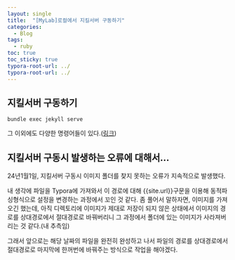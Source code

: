 ```yaml
---
layout: single
title:  "[MyLab]로컬에서 지킬서버 구동하기"
categories: 
  - Blog
tags:
  - ruby
toc: true
toc_sticky: true
typora-root-url: ../
typora-root-url: ../
---
```






## 지킬서버 구동하기

```shell
bundle exec jekyll serve
```



그 이외에도 다양한 명령어들이 있다.([링크](https://jekyllrb-ko.github.io/tutorials/using-jekyll-with-bundler/))



## 지킬서버 구동시 발생하는 오류에 대해서...

24년1월1일, 지킬서버 구동시 이미지 폴더를 찾지 못하는 오류가 지속적으로 발생했다.

내 생각에 파일을 Typora에 가져와서 이 경로에 대해 {{site.url}}구문을 이용해 동적파싱형식으로 설정을 변경하는 과정에서 꼬인 것 같다. 좀 풀어서 말하자면, 이미지를 가져오긴 했는데, 아직 디렉토리에 이미지가 제대로 저장이 되지 않은 상태에서 이미지의 경로를  상대경로에서 절대경로로 바꿔버리니 그 과정에서 폴더에 있는 이미지가 사라져버리는 것 같다.(내 추측임)

그래서 앞으로는 해당 날짜의 파일을 완전히 완성하고 나서 파일의 경로를 상대경로에서 절대경로로 마지막에 한꺼번에 바꿔주는 방식으로 작업을 해야겠다.

